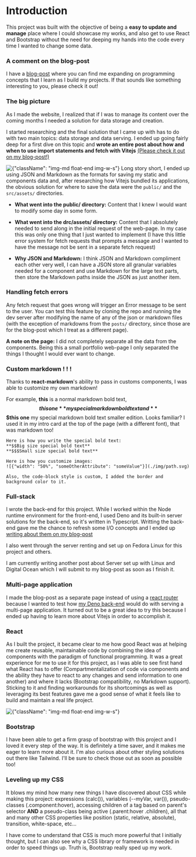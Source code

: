 # Introduction

This project was built with the objective of being a **easy to update and manage** place where I could showcase my works, and also get to use React and Bootstrap without the need for deeping my hands into the code every time I wanted to change some data.

### A comment on the blog-post
I have a [blog-post](./blogpost/blogpost.html) where you can find me expanding on programming concepts that I learn as I build my projects. If that sounds like something interesting to you, please check it out!

### The big picture
As I made the website, I realized that if I was to manage its content over the coming months I needed a solution for data storage and creation.

I started researching and the final solution that I came up with has to do with two main topics: data storage and data serving. I ended up going fairly deep for a first dive on this topic and **wrote an entire post about how and when to use import statements and fetch with Vitejs** [(Please check it out on my blog-post!)](./blogpost/blogpost.html)

![{"className": "img-md float-end img-w-s"}](./images/markdown/portfolio/folders.png)
Long story short, I ended up using JSON and Markdown as the formats for saving my static and components data and, after researching how Vitejs bundled its applications, the obvious solution for where to save the data were the `public/` and the `src/assets/` directories.

- **What went into the public/ directory:** Content that I knew I would want to modify some day in some form.

- **What went into the drc/assets/ directory:** Content that I absolutely needed to send along in the initial request of the web-page. In my case this was only one thing that I just wanted to implement (I have this little error system for fetch requests that prompts a message and I wanted to have the message not be sent in a separate fetch request)

- **Why JSON and Markdown:** I think JSON and Markdown compliment each other very well, I can have a JSON store all granular variables needed for a component and use Markdown for the large text parts, then store the Markdown paths inside the JSON as just another item.

### Handling fetch errors
Any fetch request that goes wrong will trigger an Error message to be sent to the user. You can test this feature by cloning the repo and running the dev server after modifying the name of any of the json or markdown files (with the exception of markdowns from the `posts/` directory, since those are for the blog-post which I treat as a different page).

**A note on the page:** I did not completely separate all the data from the components. Being this a small portfolio web-page I only separated the things I thought I would ever want to change.

### Custom markdown ! ! !
Thanks to **react-markdown**'s ability to pass in customs components, I was able to customize my own markdown!

For example, **this** is a normal markdown bold text, **$$this one** my special markdown bold text and **$$$this one** my special markdown bold text smaller edition. Looks familiar? I used it in my intro card at the top of the page (with a different font), that was markdown too!

```
Here is how you write the special bold text:
**$$Big size special bold text**
**$$$Small size special bold text**

Here is how you customize images:
![{"width": "50%", "someOtherAttribute": "someValue"}](./img/path.svg)

Also, the code-block style is custom, I added the border and background color to it.
```
### Full-stack
I wrote the back-end for this project. While I worked within the Node runtime environment for the front-end, I used Deno and its built-in server solutions for the back-end, so it's written in Typescript. Writting the back-end gave me the chance to refresh some I/O concepts and I ended up [writing about them on my blog-post](./blogpost/blogpost.html)

I also went through the server renting and set up on Fedora Linux for this project and others.

I am currently writing another post about Server set up with Linux and Digital Ocean which I will submit to my blog-post as soon as I finish it.

### Multi-page application
I made the blog-post as a separate page instead of using a [react router](https://github.com/dmo575/ReactRouter) because I wanted to test how [my Deno back-end](https://github.com/dmo575/portfolio-backend) would do with serving a multi-page application. It turned out to be a great idea to try this because I ended up having to learn more about Vitejs in order to accomplish it.

### React
As I built the project, it became clear to me how good React was at helping me create reusable, maintainable code by combining the idea of components with the paradigm of functional programming. It was a great experience for me to use it for this project, as I was able to see first hand what React has to offer (Compartmentalization of code via components and the ability they have to react to any changes and send information to one another) and where it lacks (Bootstrap compatibility, no Markdown support). Sticking to it and finding workarounds for its shortcomings as well as leveraging its best features gave me a good sense of what it feels like to build and maintain a real life project.

![{"className": "img-md float-end img-w-s"}](./images/markdown/portfolio/tech.png)
### Bootstrap
I have been able to get a firm grasp of bootstrap with this project and I loved it every step of the way. It is definitely a time saver, and it makes me eager to learn more about it. I'm also curious about other styling solutions out there like Tailwind. I'll be sure to check those out as soon as possible too!

### Leveling up my CSS
It blows my mind how many new things I have discovered about CSS while making this project: expressions (calc()), variables (--myVar, var()), pseudo-classes (.component:hover), accessing children of a tag based on parent's selector **AND** a pseudo-class being active (.parent:hover .children), all that and many other CSS properties like position (static, relative, absolute), transition, white-space, etc...

I have come to understand that CSS is much more powerful that I initially thought, but I can also see why a CSS library or framework is needed in order to speed things up. Truth is, Bootstrap really sped up my work.